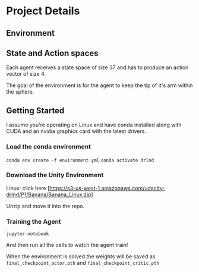 # Project Details

## Environment


## State and Action spaces

Each agent receives a state space of size 37 and has to produce an action
vector of size 4.

The goal of the environment is for the agent to keep the tip of it's arm within
the sphere.

## Getting Started

I assume you're operating on Linux and have conda installed along with
CUDA and an nvidia graphics card with the latest drivers.


### Load the conda environment

```conda env create -f environment.yml```
```conda activate drlnd```

### Download the Unity Environment

Linux: click here [https://s3-us-west-1.amazonaws.com/udacity-drlnd/P1/Banana/Banana_Linux.zip]

Unzip and move it into the repo.

### Training the Agent 

```jupyter-notebook```

And then run all the cells to watch the agent train!

When the environment is solved the weights will be saved as
`final_checkpoint_actor.pth` and `final_checkpoint_critic.pth`

